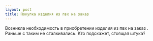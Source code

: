 ```yaml
---
layout: post 
title: Покупка изделия из пвх на заказ 
--- 
```

Возникла необходимость в приобретении изделия из пвх на заказ . Раньше с таким не сталкивались. Кто подскажет, стоящая штука?